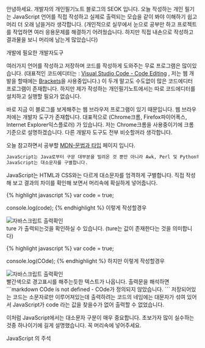 안녕하세요.
개발자의 개인필기노트 블로그의 SEOK 입니다.
오늘 작성하는 개인 필기는 JavaScript 언어를 직접 작성하고 실제로 출력되는 모습을 같이 봐야
이해하기 쉽고 머리 더 오래 남을거라 생각합니다. 
(개인적으로 실무에서 눈으로 공부만 하고 프로젝트를 작업하면 여러 응용문제를 해결하기 어려웠습니다.
하지만 직접 내손으로 작성하고 결과물을 보니 머리에 남는게 많았습니다)

개발에 필요한 개발자도구

여러가지 언어를 작성하고 저장하며 코드를 작성하게 도와주는 무료 프로그램은 많이있습니다.
(대표적인 코드에디터는 : <a href="https://code.visualstudio.com/" target="_blank">Visual Studio Code - Code Editing</a> , 저는 웹 개발을 할때에는 <a href="http://brackets.io/" target="_blank">Brackets</a>을 사용중입니다.)
이 두개 말고도 수도없이 많은 코드에디터 프로그램이 존재합니다.
하지만 제가 작성하는 개인필기노트에서는 따로 코드에디터를 설치하고 실행할 필요가 없습니다.

바로 지금 이 블로그를 보게해주는 웹 브라우저 프로그램이 있기 때문입니다.
웹 브라우저에는 개발자 도구가 존재합니다.
대표적으로 (Chrome크롬, Firefox파이어폭스, Internet Explorer익스플로러) 가 있습니다.
저는 Chrome크롬을 사용중이기에 크롬기준으로 설명하겠습니다. 다른 개발자 도구도 전부 비슷할꺼라 생각합니다. 

오늘 참고하면서 공부할 <a href="https://developer.mozilla.org/ko/docs/Web/JavaScript/Guide/Values,_variables,_and_literals" target="_blank">MDN-문법과 타입</a> 페이지 입니다.

```markdown
JavaScript는 Java로부터 구문 대부분을 빌려온 것 뿐만 아니라 Awk, Perl 및 Python의 영향도 받았습니다.
JavaScript는 대소문자를 구별합니다.
```
JavaScript는 HTML과 CSS와는 다르게 대소문자를 엄격하게 구별합니다.
직접 작성해 보고 결과의 차이를 확인해 보면서 머리속에 확실하게 넣어줍니다.

{% highlight javascript %}
var code = true;

console.log(code);
{% endhighlight %}
이렇게 작성할경우

<div class="img-box">
  <img src="{{ site.baseurl }}/static/img/post/2018-08-26-1.png" alt="자바스크립트 출력확인" />
</div>
ture 가 출력되는것을 확인하실 수 있습니다. (ture는 값이 존재한다는 것을 의미합니다)

{% highlight javascript %}
var code = true;

console.log(COde);
{% endhighlight %}
하지만 이렇게 작성할경우

<div class="img-box">
  <img src="{{ site.baseurl }}/static/img/post/2018-08-26-2.png" alt="자바스크립트 출력확인" />
</div>
빨간색으로 경고표시를 해주는듯한 텍스트가 나옵니다.
출력문을 해석하면
```markdown
COde is not defined - COde가 정의되지 않았습니다.
```
저장되어있는 코드는 소문자로만 이루어져있는데
출력하려는 코드의 네임에는 대문자가 섞여 있어서 JavaScript가 code 라는 값을 찾을수가 없어 출력할 수 없었습니다.

이처럼 JavaScript에서는 대소문자 구분이 매우 중요합니다. 초보가자 많이 실수하는 것중 하나이기에 길게 설명했습니다.
꼭 머리속에 넣어주세요.

JavaScript 의 주석
